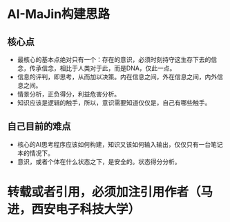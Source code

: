 # AI-MaJin构建思路
## 核心点
* 最核心的基本点绝对只有一个：存在的意识，必须时刻持守这生存下去的信念，传承信念，相比于人类对于此，而是DNA，仅此一点。
* 信息的评判，即思考，从而加以决策。内在信息之间，外在信息之间，内外信息之间。
* 情景分析，正负得分，利益危害分析。
* 知识应该是逻辑的触手，所以，意识需要知道仅仅是，自己有哪些触手。

## 自己目前的难点
* 核心的AI思考程序应该如何构建，知识又该如何输入输出，仅仅只有一台笔记本的情况下。
* 意识，或者个体在什么状态之下，是安全的。状态得分分析。

# 转载或者引用，必须加注引用作者（马进，西安电子科技大学）
